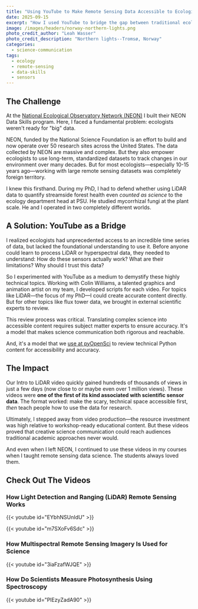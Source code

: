 ```yaml
---
title: "Using YouTube to Make Remote Sensing Data Accessible to Ecologists"
date: 2025-09-15
excerpt: "How I used YouTube to bridge the gap between traditional ecology and landscape scale ecological research at NEON."
image: /images/headers/norway-northern-lights.png
photo_credit_author: "Leah Wasser"
photo_credit_description: "Northern lights--Tromsø, Norway"
categories:
  - science-communication
tags:
  - ecology
  - remote-sensing
  - data-skills
  - sensors
---
```


## The Challenge

At the [National Ecological Observatory Network (NEON)](https://www.neonscience.org)
I built their NEON Data Skills program. Here, I faced a fundamental problem: ecologists
weren't ready for "big" data.

NEON, funded by the National Science Foundation is an effort to build and now operate over 50 research sites across the United States. The data collected by NEON are massive and complex. But they also empower ecologists to use long-term, standardized
datasets to track changes in our environment over
many decades. But for most ecologists—especially 10-15 years ago—working with large
remote sensing datasets was completely foreign territory.

I knew this firsthand. During my PhD, I had to defend whether using LiDAR data
to quantify streamside forest health even *counted as science* to the ecology
department head at PSU. He studied mycorrhizal fungi at the plant scale. He and I
operated in two completely different worlds.

## A Solution: YouTube as a Bridge

I realized ecologists had unprecedented access to an incredible time series of
data, but lacked the foundational understanding to use it. Before anyone could
learn to process LiDAR or hyperspectral data, they needed to understand: How
do these sensors actually work? What are their limitations? Why should I trust
this data?

So I experimented with YouTube as a medium to demystify these highly technical
topics. Working with Colin Williams, a talented graphics and animation artist
on my team, I developed scripts for each video. For topics like LiDAR—the
focus of my PhD—I could create accurate content directly. But for other topics
like flux tower data, we brought in external scientific experts to review.

This review process was critical. Translating complex science into accessible
content requires subject matter experts to ensure accuracy. It's a model that
makes science communication both rigorous and reachable.

And, it's a model that we [use at pyOpenSci](https://www.pyopensci.org/learn.html) to review
technical Python content for accessibility and accuracy.

## The Impact

Our Intro to LiDAR video quickly gained hundreds of thousands of views in just a few days (now close to or maybe even over 1 million
views). These videos were **one of the first of its kind associated with scientific sensor data**. The format worked: make the
scary, technical space accessible first, *then* teach people how to use the
data for research.

Ultimately, I stepped away from video production—the resource investment was
high relative to workshop-ready educational content. But these videos proved
that creative science communication could reach audiences traditional academic
approaches never would.

And even when I left NEON, I continued to use these 
videos in my courses when I taught remote sensing data science. The students always loved them.

## Check Out The Videos

### How Light Detection and Ranging (LiDAR) Remote Sensing Works
{{< youtube id="EYbhNSUnIdU" >}}

{{< youtube id="m7SXoFv6Sdc" >}}

### How Multispectral Remote Sensing Imagery Is Used for Science
{{< youtube id="3iaFzafWJQE" >}}

### How Do Scientists Measure Photosynthesis Using Spectroscopy
{{< youtube id="PlEzyZadA90" >}}

